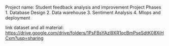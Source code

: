 Project name: Student feedback analysis and improvement
Project Phases
    1. Database Design
    2. Data warehouse
    3. Sentiment Analysis 
    4. Mlops and deployment

link dataset and all material: https://drive.google.com/drive/folders/1PsFBsYAzl9XR1qcBmPseSdtK08XiHCxm?usp=sharing 

